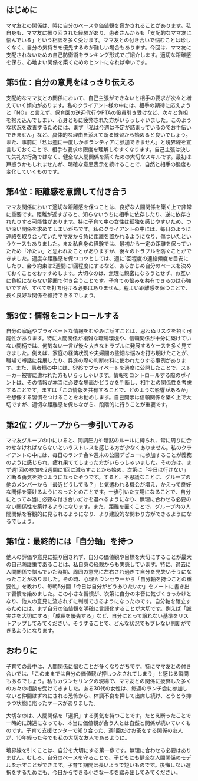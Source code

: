 ## はじめに
ママ友との関係は、時に自分のペースや価値観を脅かされることがあります。私自身も、ママ友に振り回された経験があり、患者さんからも「支配的なママ友に悩んでいる」という相談を多く受けます。ママ友との付き合いで悩むことは珍しくなく、自分の気持ちを優先するのが難しい場合もあります。今回は、ママ友に支配されないための自己防衛術をランキング形式でご紹介します。適切な距離感を保ち、心地よい関係を築くためのヒントになれば幸いです。

## 第5位：自分の意見をはっきり伝える
支配的なママ友との関係において、自己主張ができないと相手の要求が次々と増えていく傾向があります。私のクライアント様の中には、相手の期待に応えようと「NO」と言えず、保育園の送迎代行やPTAの役員引き受けなど、次々と負担を抱え込んでしまい、心身ともに疲弊された方がいらっしゃいました。このような状況を改善するためには、まず「私は今週は予定が詰まっているのでお手伝いできません」など、具体的な理由を添えて断る練習から始めると良いでしょう。また、事前に「私は週に一度しかボランティアに参加できません」と境界線を宣言しておくことで、相手も要求の限度を理解しやすくなります。自己主張は決して失礼な行為ではなく、健全な人間関係を築くための大切なスキルです。最初は戸惑うかもしれませんが、明確な意思表示を続けることで、自然と相手の態度も変化していくものです。

## 第4位：距離感を意識して付き合う
ママ友関係において適切な距離感を保つことは、良好な人間関係を築く上で非常に重要です。距離が近すぎると、知らないうちに相手に依存したり、逆に依存されたりする可能性があります。特に子育て中の女性は孤独を感じやすいため、つい深い関係を求めてしまいがちです。私のクライアントの中には、毎日のように連絡を取り合っていたママ友から急に距離を置かれるようになり、傷ついたというケースもありました。また私自身の経験では、最初から一定の距離を保っていたため「冷たい」と思われたことがありますが、後々のトラブルを防ぐことができました。適度な距離感を保つコツとしては、週に1回程度の連絡頻度を目安にしたり、会う約束は2週間に1回程度にするなど、あらかじめ自分のペースを決めておくことをおすすめします。大切なのは、無理に親密になろうとせず、お互いに負担にならない範囲で付き合うことです。子育ての悩みを共有できるのは心強いですが、すべてを打ち明ける必要はありません。程よい距離感を保つことで、長く良好な関係を維持できるでしょう。

## 第3位：情報をコントロールする
自分の家庭やプライベートな情報をむやみに話すことは、思わぬリスクを招く可能性があります。特に人間関係が複雑な職場環境や、信頼関係が十分に築けていない間柄では、何気ない一言が後々大きなトラブルに発展するケースを多く見てきました。例えば、家庭の経済状況や夫婦間の些細な悩みを打ち明けたことが、職場で噂話に発展したり、昇進の際の判断材料に使われたりする事例があります。また、患者様の中には、SNSでプライベートを過度に公開したことで、ストーカー被害に遭われた方もいらっしゃいます。情報をコントロールする際のポイントは、その情報が本当に必要な場面かどうかを判断し、相手との関係性を考慮することです。まずは「この情報を共有することで、どのような影響があるか」を想像する習慣をつけることをお勧めします。自己開示は信頼関係を築く上で大切ですが、適切な距離感を保ちながら、段階的に行うことが重要です。

## 第2位：グループから一歩引いてみる
ママ友グループの中にいると、同調圧力や暗黙のルールに縛られ、常に周りに合わせなければならないというストレスを感じる方が少なくありません。私のクライアントの中には、毎日のランチ会や週末の公園デビューに参加することが義務のように感じられ、疲れ果ててしまった方がいらっしゃいました。その方は、まず週1回の参加を2週間に1回に減らすことから始め、次第に「今日は行けない」と断る勇気を持つようになったそうです。すると、不思議なことに、グループの他のメンバーから「最近どうしてる？」と気遣われる機会が増え、かえって良好な関係を築けるようになったとのことです。一歩引いた立場になることで、自分にとって本当に必要な付き合いだけを選べるようになり、無理に合わせる必要のない関係性を築けるようになります。また、距離を置くことで、グループ内の人間関係を客観的に見られるようになり、より建設的な関わり方ができるようになるでしょう。

## 第1位：最終的には「自分軸」を持つ
他人の評価や意見に振り回されず、自分の価値観や目標を大切にすることが最大の自己防護策であることは、私自身の経験からも実感しています。特に、過去に人間関係で悩んでいた時期、周囲の意見に左右され過ぎて自分を見失いそうになったことがありました。その時、心理カウンセラーから「自分軸を持つことの重要性」を教わり、毎朝5分間「今日は自分がどうありたいか」をノートに書き出す習慣を始めました。この小さな習慣が、次第に自分の本音に気づくきっかけとなり、他人の意見に流されずに判断できるようになったのです。自分軸を確立するためには、まず自分の価値観を明確に言語化することが大切です。例えば「誠実さを大切にする」「成長を優先する」など、自分にとって譲れない基準をリストアップしてみてください。そうすることで、どんな状況でもブレない判断ができるようになります。

## おわりに
子育ての最中は、人間関係に悩むことが多くなりがちです。特にママ友との付き合いでは、「このままでは自分の価値観が押しつぶされてしまう」と感じる瞬間もあるでしょう。私もカウンセリングの現場で、ママ友との関係に疲弊した多くの方々の相談を受けてきました。ある30代の女性は、毎週のランチ会に参加しないと仲間はずれにされる恐怖から、体調不良を押して出席し続け、とうとう抑うつ状態に陥ったケースがありました。

大切なのは、人間関係を「選択」する勇気を持つことです。たとえ断ったことで一時的に疎遠になっても、本当に価値観が合う人とは自然と関係が続いていくものです。子育て支援センターで知り合った、週1回だけお茶をする関係の友人が、10年経った今でも私の大切な友人であるように。

境界線を引くことは、自分を大切にする第一歩です。無理に合わせる必要はありません。むしろ、自分のペースを守ることで、子どもにも健全な人間関係のモデルを示すことができます。子育て期間は長いようで短いものです。後悔しない選択をするためにも、今日からできる小さな一歩を踏み出してみてください。
